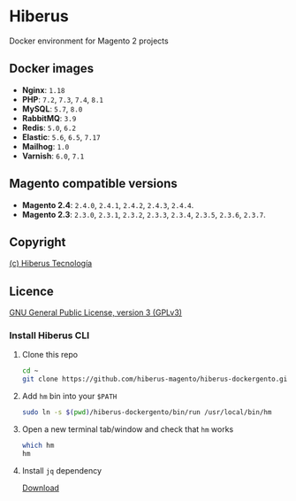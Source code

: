 # Hiberus 

Docker environment for Magento 2 projects


## Docker images

- **Nginx**: `1.18`
- **PHP**: `7.2`, `7.3`, `7.4`, `8.1`
- **MySQL**: `5.7`, `8.0`
- **RabbitMQ**: `3.9`
- **Redis**: `5.0`, `6.2`
- **Elastic**: `5.6`, `6.5`, `7.17`
- **Mailhog**: `1.0`
- **Varnish**: `6.0`, `7.1`


## Magento compatible versions

- **Magento 2.4**: `2.4.0`, `2.4.1`, `2.4.2`, `2.4.3`, `2.4.4`.
- **Magento 2.3**: `2.3.0`, `2.3.1`, `2.3.2`, `2.3.3`, `2.3.4`, `2.3.5`, `2.3.6`, `2.3.7`.


## Copyright

[(c) Hiberus Tecnología](https://hiberus.com)


## Licence

[GNU General Public License, version 3 (GPLv3)](https://opensource.org/licenses/gpl-3.0)


### Install Hiberus CLI

1. Clone this repo

    ```bash
    cd ~
    git clone https://github.com/hiberus-magento/hiberus-dockergento.git
    ```

2. Add `hm` bin into your `$PATH`

    ```bash
    sudo ln -s $(pwd)/hiberus-dockergento/bin/run /usr/local/bin/hm
    ```
    
3. Open a new terminal tab/window and check that `hm` works

    ```bash
    which hm
    hm
    ```
4. Install `jq` dependency

    [Download](https://stedolan.github.io/jq/download/)

